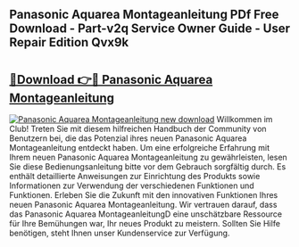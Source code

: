 ## Panasonic Aquarea Montageanleitung PDf Free Download - Part-v2q Service Owner Guide - User Repair Edition Qvx9k

# <h2><a href="http://df8y0q.blite.top/?on=Panasonic+Aquarea+Montageanleitung">🔗Download 👉🔴 Panasonic Aquarea Montageanleitung</a></h2>

[![Panasonic Aquarea Montageanleitung new download](https://i.imgur.com/lujVjoI.png)](http://df8y0q.blite.top/?on=Panasonic+Aquarea+Montageanleitung)
Willkommen im Club! Treten Sie mit diesem hilfreichen Handbuch der Community von Benutzern bei, die das Potenzial ihres neuen Panasonic Aquarea Montageanleitung entdeckt haben. Um eine erfolgreiche Erfahrung mit Ihrem neuen Panasonic Aquarea Montageanleitung zu gewährleisten, lesen Sie diese Bedienungsanleitung bitte vor dem Gebrauch sorgfältig durch. Es enthält detaillierte Anweisungen zur Einrichtung des Produkts sowie Informationen zur Verwendung der verschiedenen Funktionen und Funktionen. Erleben Sie die Zukunft mit den innovativen Funktionen Ihres neuen Panasonic Aquarea Montageanleitung. Wir vertrauen darauf, dass das Panasonic Aquarea MontageanleitungD eine unschätzbare Ressource für Ihre Bemühungen war, Ihr neues Produkt zu meistern. Sollten Sie Hilfe benötigen, steht Ihnen unser Kundenservice zur Verfügung.
